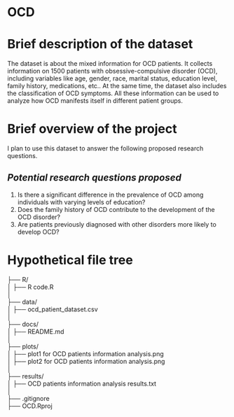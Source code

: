 # OCD

# **Brief description of the dataset**

The dataset is about the mixed information for OCD patients. It collects information on 1500 patients with obsessive-compulsive disorder (OCD), including variables like age, gender, race, marital status, education level, family history, medications, etc.. At the same time, the dataset also includes the classification of OCD symptoms. All these information can be used to analyze how OCD manifests itself in different patient groups.

# **Brief overview of the project**

I plan to use this dataset to answer the following proposed research questions.

## ***Potential research questions proposed***

1. Is there a significant difference in the prevalence of OCD among individuals with varying levels of education?
2. Does the family history of OCD contribute to the development of the OCD disorder?
3. Are patients previously diagnosed with other disorders more likely to develop OCD?

# **Hypothetical file tree**

├── R/  
│ ├── R code.R   
│  
├── data/  
│ ├── ocd_patient_dataset.csv  
│  
├── docs/  
│ ├── README.md  
│  
├── plots/  
│ ├── plot1 for OCD patients information analysis.png  
│ ├── plot2 for OCD patients information analysis.png  
│  
├── results/   
│ ├── OCD patients information analysis results.txt  
│  
├── .gitignore  
├── OCD.Rproj  
